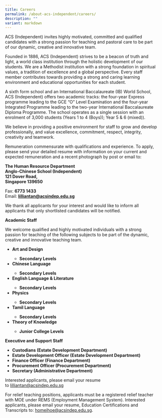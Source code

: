 ```yaml
---
title: Careers
permalink: /about-acs-independent/careers/
description: ""
variant: markdown
---
```

<p>ACS (Independent) invites highly motivated, committed and qualified candidates with a strong passion for teaching and pastoral care to be part of our dynamic, creative and innovative team.</p>
<p>Founded in 1886, ACS (Independent) strives to be a beacon of truth and light, a world class institution through the holistic development of our students. We are a Methodist institution with a strong foundation in spiritual values, a tradition of excellence and a global perspective. Every staff member contributes towards providing a strong and caring learning environment and educational opportunities for each student.</p>
<p>A sixth form school and an International Baccalaureate (IB) World School, ACS (Independent) offers two academic tracks: the four-year Express programme leading to the GCE “O” Level Examination and the four-year Integrated Programme leading to the two-year International Baccalaureate Diploma Programme. The school operates as a single session with an enrolment of 3,000 students (Years 1 to 4 (Boys)); Year 5 &amp; 6 (mixed)).</p>
<p>We believe in providing a positive environment for staff to grow and develop professionally, and value excellence, commitment, respect, integrity, creativity and teamwork.</p>
<p>Remuneration commensurate with qualifications and experience. To apply, please send your detailed resume with information on your current and expected remuneration and a recent photograph by post or email to:</p>
<p><strong>The Human Resource Department</strong><br><strong>Anglo-Chinese School (Independent)</strong><br><strong>121 Dover Road,</strong><br><strong>Singapore 139650</strong></p>
<p>Fax:&nbsp;<strong>6773 1433</strong><br>Email: <strong><a href="mailto:lilliantan@acsindep.edu.sg">lilliantan@acsindep.edu.sg</a></strong></p>
<p>We thank all applicants for your interest and would like to inform all applicants that only shortlisted candidates will be notified.</p>
<p><strong>Academic Staff</strong></p>
<p>We welcome qualified and highly motivated individuals with a strong passion for teaching of the following subjects to be part of the dynamic, creative and innovative teaching team.</p>
<ul>
<li><strong>Art and Design</strong></li>
<ul>
<li><strong>Secondary Levels</strong></li>
</ul>
<li><strong>Chinese Language</strong></li>
<ul>
<li><strong>Secondary Levels</strong></li>
</ul>
<li><strong>English Language &amp; Literature</strong></li>
<ul>
<li><strong>Secondary Levels</strong></li>
</ul>
<li><strong>Physics</strong></li>
<ul>
<li><strong>Secondary Levels</strong></li>
</ul>
<li><strong>Tamil Language</strong></li>
<ul>
<li><strong>Secondary Levels</strong></li>
</ul>
<li><strong>Theory of Knowledge</strong></li>
<ul>
<li><strong>Junior College Levels</strong></li>
</ul>
</ul>
<p><strong>Executive and Support Staff</strong></p>
<ul>
<li><strong>Custodians (Estate Development Department)</strong></li>
<li><strong>Estate Development Officer (Estate Development Department)</strong></li>
<li><strong>Finance Officer (Finance Department)</strong></li>
<li><strong>Procurement Officer (Procurement Department)</strong></li>
<li><strong>Secretary (Administrative Department)</strong></li>
</ul>
<p>Interested applicants, please email your resume to&nbsp;<a href="mailto:lilliantan@acsindep.edu.sg">lilliantan@acsindep.edu.sg</a></p>
<p>For relief teaching positions, applicants must be a registered relief teacher with MOE under REMS (Employment Management System). Interested applicants, please email your resume, Education Certifications and Transcripts to:&nbsp;<a href="mailto:homeihoe@acsindep.edu.sg">homeihoe@acsindep.edu.sg</a>.</p>
